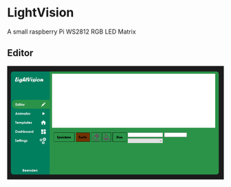 # LightVision

A small raspberry Pi WS2812 RGB LED Matrix

## Editor
<img src="https://github.com/18Markus1984/LightVision/blob/master/images/Unbenannt.PNG" width="800">
